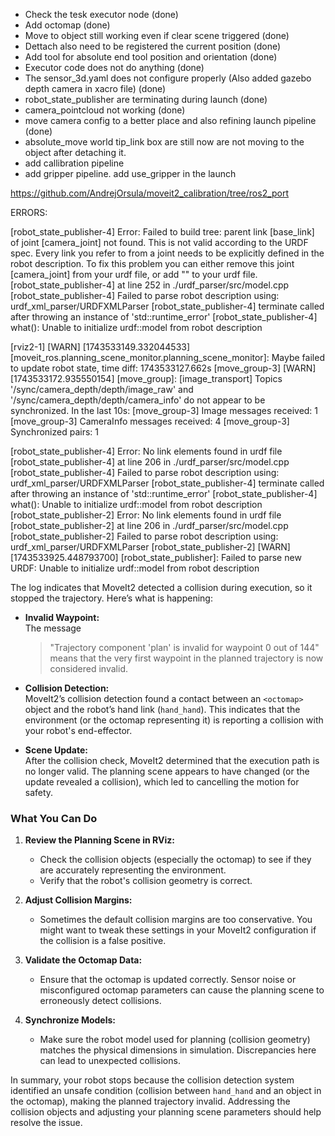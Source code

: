 - Check the tesk executor node (done)
- Add octomap (done)
- Move to object still working even if clear scene triggered (done)
- Dettach also need to be registered the current position (done)
- Add tool for absolute end tool position and orientation (done)
- Executor code does not do anything (done)
- The sensor_3d.yaml does not configure properly (Also added gazebo depth camera in xacro file) (done)
- robot_state_publisher are terminating during launch (done)
- camera_pointcloud not working (done)
- move camera config to a better place and also refining launch pipeline (done)
- absolute_move world tip_link box are still now are not moving to the object after detaching it.
- add callibration pipeline
- add gripper pipeline. add use_gripper in the launch

https://github.com/AndrejOrsula/moveit2_calibration/tree/ros2_port


ERRORS:

[robot_state_publisher-4] Error:   Failed to build tree: parent link [base_link] of joint [camera_joint] not found.  This is not valid according to the URDF spec. Every link you refer to from a joint needs to be explicitly defined in the robot description. To fix this problem you can either remove this joint [camera_joint] from your urdf file, or add "<link name="base_link" />" to your urdf file.
[robot_state_publisher-4]          at line 252 in ./urdf_parser/src/model.cpp
[robot_state_publisher-4] Failed to parse robot description using: urdf_xml_parser/URDFXMLParser
[robot_state_publisher-4] terminate called after throwing an instance of 'std::runtime_error'
[robot_state_publisher-4]   what():  Unable to initialize urdf::model from robot description


[rviz2-1] [WARN] [1743533149.332044533] [moveit_ros.planning_scene_monitor.planning_scene_monitor]: Maybe failed to update robot state, time diff: 1743533127.662s
[move_group-3] [WARN] [1743533172.935550154] [move_group]: [image_transport] Topics '/sync/camera_depth/depth/image_raw' and '/sync/camera_depth/depth/camera_info' do not appear to be synchronized. In the last 10s:
[move_group-3] 	Image messages received:      1
[move_group-3] 	CameraInfo messages received: 4
[move_group-3] 	Synchronized pairs:           1


[robot_state_publisher-4] Error:   No link elements found in urdf file
[robot_state_publisher-4]          at line 206 in ./urdf_parser/src/model.cpp
[robot_state_publisher-4] Failed to parse robot description using: urdf_xml_parser/URDFXMLParser
[robot_state_publisher-4] terminate called after throwing an instance of 'std::runtime_error'
[robot_state_publisher-4]   what():  Unable to initialize urdf::model from robot description
[robot_state_publisher-2] Error:   No link elements found in urdf file
[robot_state_publisher-2]          at line 206 in ./urdf_parser/src/model.cpp
[robot_state_publisher-2] Failed to parse robot description using: urdf_xml_parser/URDFXMLParser
[robot_state_publisher-2] [WARN] [1743533925.448793700] [robot_state_publisher]: Failed to parse new URDF: Unable to initialize urdf::model from robot description


The log indicates that MoveIt2 detected a collision during execution, so it stopped the trajectory. Here’s what is happening:

- **Invalid Waypoint:**  
  The message  
  > "Trajectory component 'plan' is invalid for waypoint 0 out of 144"  
  means that the very first waypoint in the planned trajectory is now considered invalid.

- **Collision Detection:**  
  MoveIt2’s collision detection found a contact between an `<octomap>` object and the robot’s hand link (`hand_hand`). This indicates that the environment (or the octomap representing it) is reporting a collision with your robot's end-effector.

- **Scene Update:**  
  After the collision check, MoveIt2 determined that the execution path is no longer valid. The planning scene appears to have changed (or the update revealed a collision), which led to cancelling the motion for safety.

### What You Can Do

1. **Review the Planning Scene in RViz:**  
   - Check the collision objects (especially the octomap) to see if they are accurately representing the environment.
   - Verify that the robot's collision geometry is correct.

2. **Adjust Collision Margins:**  
   - Sometimes the default collision margins are too conservative. You might want to tweak these settings in your MoveIt2 configuration if the collision is a false positive.

3. **Validate the Octomap Data:**  
   - Ensure that the octomap is updated correctly. Sensor noise or misconfigured octomap parameters can cause the planning scene to erroneously detect collisions.

4. **Synchronize Models:**  
   - Make sure the robot model used for planning (collision geometry) matches the physical dimensions in simulation. Discrepancies here can lead to unexpected collisions.

In summary, your robot stops because the collision detection system identified an unsafe condition (collision between `hand_hand` and an object in the octomap), making the planned trajectory invalid. Addressing the collision objects and adjusting your planning scene parameters should help resolve the issue.